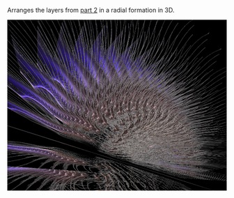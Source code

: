 Arranges the layers from [part 2](../Jam_2015_07_18_2) in a radial formation in 3D.

![Screenshot](./screenshot.png?raw=true "Screenshot")
